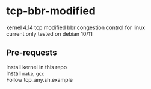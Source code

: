 # tcp-bbr-modified

kernel 4.14 tcp modified bbr congestion control for linux  
current only tested on debian 10/11  

## Pre-requests

Install kernel in this repo  
Install `make`, `gcc`  
Follow tcp_any.sh.example  

